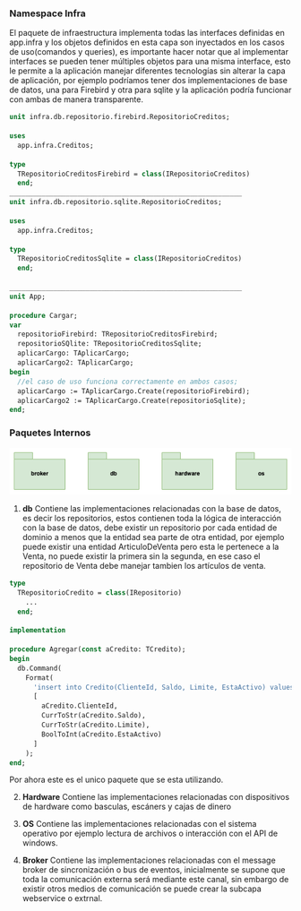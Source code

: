 ### Namespace Infra

El paquete de infraestructura implementa todas las interfaces definidas en app.infra y los objetos definidos en esta capa son inyectados en los casos de uso(comandos y queries), es importante hacer notar que al implementar interfaces se pueden tener múltiples objetos para una misma interface, esto le permite a la aplicación manejar diferentes tecnologías sin alterar la capa de aplicación, por ejemplo podríamos tener dos implementaciones de base de datos, una para Firebird y otra para sqlite y la aplicación podría funcionar con ambas de manera transparente.

```pascal
unit infra.db.repositorio.firebird.RepositorioCreditos;

uses
  app.infra.Creditos;

type
  TRepositorioCreditosFirebird = class(IRepositorioCreditos)
  end;
__________________________________________________________
unit infra.db.repositorio.sqlite.RepositorioCreditos;

uses
  app.infra.Creditos;

type
  TRepositorioCreditosSqlite = class(IRepositorioCreditos)
  end;

__________________________________________________________
unit App;

procedure Cargar;
var
  repositorioFirebird: TRepositorioCreditosFirebird;
  repositorioSQlite: TRepositorioCreditosSqlite;
  aplicarCargo: TAplicarCargo;
  aplicarCargo2: TAplicarCargo;
begin
  //el caso de uso funciona correctamente en ambos casos;
  aplicarCargo := TAplicarCargo.Create(repositorioFirebird);
  aplicarCargo2 := TAplicarCargo.Create(repositorioSqlite); 
end;
```

### Paquetes Internos

![](https://raw.githubusercontent.com/bambucode/resources/main/infra.png)

1. **db** Contiene las implementaciones relacionadas con la base de datos, es decir los repositorios, estos contienen toda la lógica de interacción con la base de datos, debe existir un repositorio por cada entidad de dominio a menos que la entidad sea parte de otra entidad, por ejemplo puede existir una entidad ArticuloDeVenta pero esta le pertenece a la Venta, no puede existir la primera sin la segunda, en ese caso el repositorio de Venta debe manejar tambien los artículos de venta.

```pascal
type
  TRepositorioCredito = class(IRepositorio)
    ...
  end;

implementation

procedure Agregar(const aCredito: TCredito);
begin
  db.Command(
    Format(
      'insert into Credito(ClienteId, Saldo, Limite, EstaActivo) values(%d, %s, %s, %d)',
      [
        aCredito.ClienteId, 
        CurrToStr(aCredito.Saldo), 
        CurrToStr(aCredito.Limite),
        BoolToInt(aCredito.EstaActivo)
      ]
    );
end;
```

Por ahora este es el unico paquete que se esta utilizando.

2. **Hardware** Contiene las implementaciones relacionadas con dispositivos de hardware como basculas, escáners y cajas de dinero

3. **OS** Contiene las implementaciones relacionadas con el sistema operativo por ejemplo lectura de archivos o interacción con el API de windows.

4. **Broker** Contiene las implementaciones relacionadas con el message broker de sincronización o bus de eventos, inicialmente se supone que toda la comunicación externa será mediante este canal, sin embargo de existir otros medios de comunicación se puede crear la subcapa webservice o extrnal.